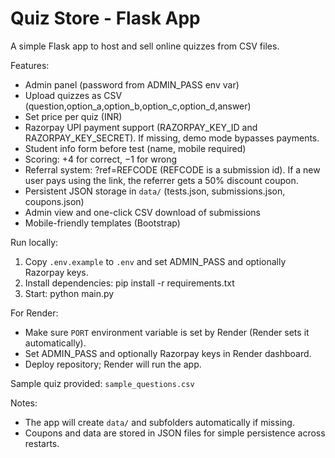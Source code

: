 # Quiz Store - Flask App

A simple Flask app to host and sell online quizzes from CSV files.

Features:
- Admin panel (password from ADMIN_PASS env var)
- Upload quizzes as CSV (question,option_a,option_b,option_c,option_d,answer)
- Set price per quiz (INR)
- Razorpay UPI payment support (RAZORPAY_KEY_ID and RAZORPAY_KEY_SECRET). If missing, demo mode bypasses payments.
- Student info form before test (name, mobile required)
- Scoring: +4 for correct, −1 for wrong
- Referral system: ?ref=REFCODE (REFCODE is a submission id). If a new user pays using the link, the referrer gets a 50% discount coupon.
- Persistent JSON storage in `data/` (tests.json, submissions.json, coupons.json)
- Admin view and one-click CSV download of submissions
- Mobile-friendly templates (Bootstrap)

Run locally:
1. Copy `.env.example` to `.env` and set ADMIN_PASS and optionally Razorpay keys.
2. Install dependencies:
   pip install -r requirements.txt
3. Start:
   python main.py

For Render:
- Make sure `PORT` environment variable is set by Render (Render sets it automatically).
- Set ADMIN_PASS and optionally Razorpay keys in Render dashboard.
- Deploy repository; Render will run the app.

Sample quiz provided: `sample_questions.csv`

Notes:
- The app will create `data/` and subfolders automatically if missing.
- Coupons and data are stored in JSON files for simple persistence across restarts.
